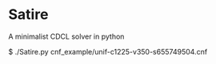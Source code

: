 Satire
======

A minimalist CDCL solver in python

$ ./Satire.py cnf_example/unif-c1225-v350-s655749504.cnf